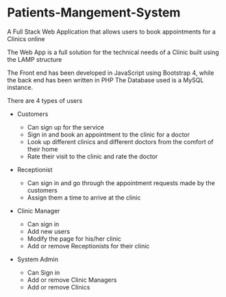 # Patients-Mangement-System
A Full Stack Web Application that allows users to book appointments for a Clinics online

The Web App is a full solution for the technical needs of a Clinic built using the LAMP structure 

The Front end has been developed in JavaScript using Bootstrap 4, while the back end has been written in PHP
The Database used is a MySQL instance.

There are 4 types of users 

- Customers 
  - Can sign up for the service
  - Sign in and book an appointment to the clinic for a doctor
  - Look up different clinics and different doctors from the comfort of their home
  - Rate their visit to the clinic and rate the doctor

- Receptionist
  - Can sign in and go through the appointment requests made by the customers
  - Assign them a time to arrive at the clinic

- Clinic Manager 
  - Can sign in
  - Add new users
  - Modify the page for his/her clinic
  - Add or remove Receptionists for their clinic

- System Admin 
  - Can Sign in
  - Add or remove Clinic Managers
  - Add or remove Clinics
